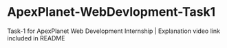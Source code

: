 # ApexPlanet-WebDevlopment-Task1
Task-1 for ApexPlanet Web Development Internship | Explanation video link included in README
